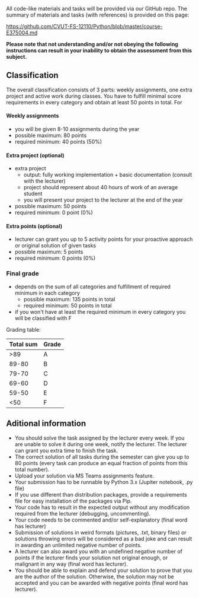 All code-like materials and tasks will be provided via our GitHub repo. The summary of materials and tasks (with references) is provided on this page:

https://github.com/CVUT-FS-12110/Python/blob/master/course-E375004.md

**Please note that not understanding and/or not obeying the following instructions can result in your inability to obtain the assessment from this subject.**

## Classification

The overall classification consists of 3 parts: weekly assignments, one extra project and active work during classes. You have to fulfill minimal score requirements in every category and obtain at least 50 points in total. For 

#### Weekly assignments 
* you will be given 8-10 assignments during the year
* possible maximum: 80 points
* required minimum: 40 points (50%)

#### Extra project (optional)
* extra project
    * output: fully working implementation + basic documentation (consult with the lecturer)
    * project should represent about 40 hours of work of an average student
    * you will present your project to the lecturer at the end of the year
* possible maximum: 50 points
* required minimum: 0 point (0%)

#### Extra points (optional)
* lecturer can grant you up to 5 activity points for your proactive approach or original solution of given tasks
* possible maximum: 5 points
* required minimum: 0 points (0%)

### Final grade
* depends on the sum of all categories and fulfillment of required minimum in each category
    * possible maximum: 135 points in total
    * required minimum: 50 points in total
* if you won't have at least the required minimum in every category you will be classified with F

Grading table:

| Total sum  |  Grade |
|------------|--------|
|     >89    |    A   |
|    89-80   |    B   |
|    79-70   |    C   |
|    69-60   |    D   |
|    59-50   |    E   |
|     <50    |    F   |

## Aditional information
* You should solve the task assigned by the lecturer every week. If you are unable to solve it during one week, notify the lecturer. The lecturer can grant you extra time to finish the task.
* The correct solution of all tasks during the semester can give you up to 80 points (every task can produce an equal fraction of points from this total number).
* Upload your solution via MS Teams assignments feature.
* Your submission has to be runnable by Python 3.x (Jupiter notebook, .py file)
* If you use different than distribution packages, provide a requirements file for easy installation of the packages via Pip.
* Your code has to result in the expected output without any modification required from the lecturer (debugging, uncommenting).
* Your code needs to be commented and/or self-explanatory (final word has lecturer)
* Submission of solutions in weird formats (pictures, .txt, binary files) or solutions throwing errors will be considered as a bad joke and can result in awarding an unlimited negative number of points.
* A lecturer can also award you with an undefined negative number of points if the lecturer finds your solution not original enough, or malignant in any way (final word has lecturer).
* You should be able to explain and defend your solution to prove that you are the author of the solution. Otherwise, the solution may not be accepted and you can be awarded with negative points (final word has lecturer).
